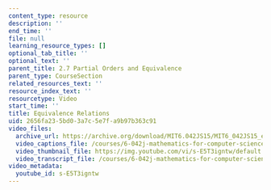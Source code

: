 ```yaml
---
content_type: resource
description: ''
end_time: ''
file: null
learning_resource_types: []
optional_tab_title: ''
optional_text: ''
parent_title: 2.7 Partial Orders and Equivalence
parent_type: CourseSection
related_resources_text: ''
resource_index_text: ''
resourcetype: Video
start_time: ''
title: Equivalence Relations
uid: 2656fa23-5bd0-3a7c-5e7f-a9b97b363c91
video_files:
  archive_url: https://archive.org/download/MIT6.042JS15/MIT6_042JS15_equivalence_ipod.mp4
  video_captions_file: /courses/6-042j-mathematics-for-computer-science-spring-2015/62fd7e6df2cc533d911956cd10675e2a_s-E5T3igntw.vtt
  video_thumbnail_file: https://img.youtube.com/vi/s-E5T3igntw/default.jpg
  video_transcript_file: /courses/6-042j-mathematics-for-computer-science-spring-2015/d2abbb08dddee6fd4e07057e21946e40_s-E5T3igntw.pdf
video_metadata:
  youtube_id: s-E5T3igntw
---
```


